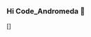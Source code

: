### Hi Code_Andromeda 👋
[<img scr=[![brillo.th.jpg](https://s3.gifyu.com/images/brillo.th.jpg)](https://gifyu.com/image/tODo)>]
